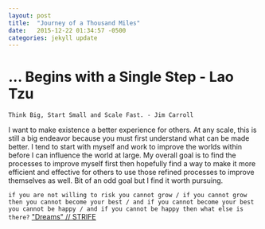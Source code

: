 ```yaml
---
layout: post
title:  "Journey of a Thousand Miles"
date:   2015-12-22 01:34:57 -0500
categories: jekyll update
---
```


# ... Begins with a Single Step - Lao Tzu

`Think Big, Start Small and Scale Fast. - Jim Carroll`

I want to make existence a better experience for others.
At any scale, this is still a big endeavor because you must first understand what can be made better.
I tend to start with myself and work to improve the worlds within before I can influence the world at large.
My overall goal is to find the processes to improve myself first then hopefully find a way to make it more efficient and effective for others to use those refined processes to improve themselves as well.
Bit of an odd goal but I find it worth pursuing.

`if you are not willing to risk you cannot grow /
if you cannot grow then you cannot become your best /
and if you cannot become your best you cannot be happy /
and if you cannot be happy then what else is there?`
["Dreams" // STRIFE](https://www.youtube.com/watch?v=nO-j1oJW440)
